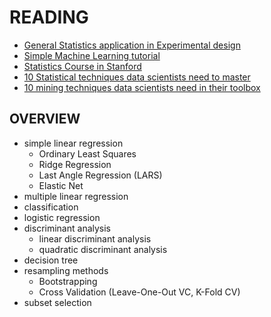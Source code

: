 # READING

  * [General Statistics application in Experimental design](http://www.statsoft.com/Textbook/Experimental-Design)
  * [Simple Machine Learning tutorial](https://data-flair.training/blogs/machine-learning-tutorial/)
  * [Statistics Course in Stanford](https://lagunita.stanford.edu/courses/HumanitiesSciences/StatLearning/Winter2016/about)
  * [10 Statistical techniques data scientists need to master](https://medium.com/cracking-the-data-science-interview/the-10-statistical-techniques-data-scientists-need-to-master-1ef6dbd531f7)
  * [10 mining techniques data scientists need in their toolbox](https://medium.com/cracking-the-data-science-interview/the-10-mining-techniques-data-scientists-need-for-their-own-toolbox-b6bddb116768)

## OVERVIEW
  * simple linear regression
	- Ordinary Least Squares
	- Ridge Regression
	- Last Angle Regression (LARS)
	- Elastic Net
  * multiple linear regression
  * classification
  * logistic regression
  * discriminant analysis
	  - linear discriminant analysis
	  - quadratic discriminant analysis	
  * decision tree 
  * resampling methods
	  - Bootstrapping 
	  - Cross Validation (Leave-One-Out VC, K-Fold CV)
  * subset selection


